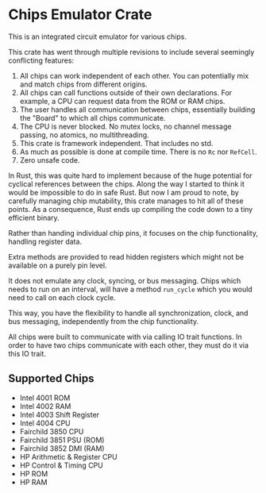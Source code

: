 # Chips Emulator Crate

This is an integrated circuit emulator for various chips.

This crate has went through multiple revisions to include several seemingly conflicting features:

1. All chips can work independent of each other. You can potentially mix and match chips from different origins.
2. All chips can call functions outside of their own declarations. For example, a CPU can request data from the ROM or RAM chips.
3. The user handles all communication between chips, essentially building the "Board" to which all chips communicate.
4. The CPU is never blocked. No mutex locks, no channel message passing, no atomics, no multithreading.
5. This crate is framework independent. That includes no std.
6. As much as possible is done at compile time. There is no `Rc` nor `RefCell`.
7. Zero unsafe code.

In Rust, this was quite hard to implement because of the huge potential for cyclical references between the chips. Along the way I started to think it would be impossible to do in safe Rust.
But now I am proud to note, by carefully managing chip mutability, this crate manages to hit all of these points. As a consequence, Rust ends up compiling the code down to a tiny efficient binary.

Rather than handing individual chip pins, it focuses on the chip functionality, handling register data.

Extra methods are provided to read hidden registers which might not be available on a purely pin level.

It does not emulate any clock, syncing, or bus messaging. Chips which needs to run on an interval, will have a method `run_cycle` which you would need to call on each clock cycle.

This way, you have the flexibility to handle all synchronization, clock, and bus messaging, independently from the chip functionality.

All chips were built to communicate with via calling IO trait functions. In order to have two chips communicate with each other, they must do it via this IO trait.

## Supported Chips

* Intel 4001 ROM
* Intel 4002 RAM
* Intel 4003 Shift Register
* Intel 4004 CPU
* Fairchild 3850 CPU
* Fairchild 3851 PSU (ROM)
* Fairchild 3852 DMI (RAM)
* HP Arithmetic & Register CPU
* HP Control & Timing CPU
* HP ROM
* HP RAM
